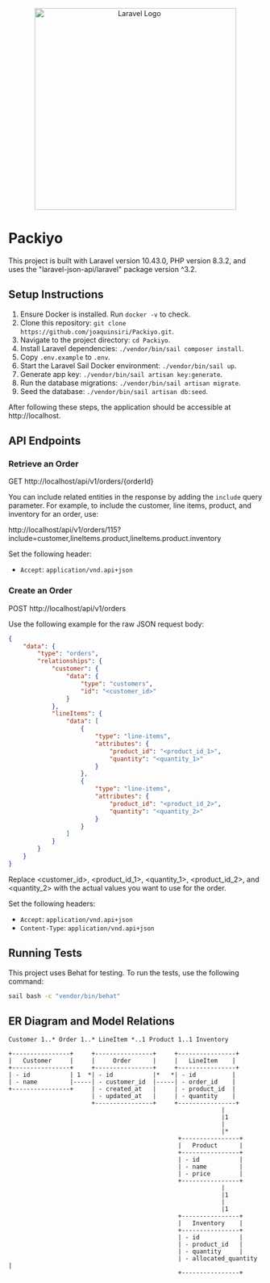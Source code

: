 <p align="center"><a href="https://laravel.com" target="_blank"><img src="https://raw.githubusercontent.com/laravel/art/master/logo-lockup/5%20SVG/2%20CMYK/1%20Full%20Color/laravel-logolockup-cmyk-red.svg" width="400" alt="Laravel Logo"></a></p>

# Packiyo

This project is built with Laravel version 10.43.0, PHP version 8.3.2, and uses the "laravel-json-api/laravel" package version ^3.2.

## Setup Instructions

1. Ensure Docker is installed. Run `docker -v` to check.
2. Clone this repository: `git clone https://github.com/joaquinsiri/Packiyo.git`.
3. Navigate to the project directory: `cd Packiyo`.
4. Install Laravel dependencies: `./vendor/bin/sail composer install`.
5. Copy `.env.example` to `.env`.
6. Start the Laravel Sail Docker environment: `./vendor/bin/sail up`.
7. Generate app key: `./vendor/bin/sail artisan key:generate`.
8. Run the database migrations: `./vendor/bin/sail artisan migrate`.
9. Seed the database: `./vendor/bin/sail artisan db:seed`.

After following these steps, the application should be accessible at http://localhost.

## API Endpoints

### Retrieve an Order

GET http://localhost/api/v1/orders/{orderId}

You can include related entities in the response by adding the `include` query parameter. For example, to include the customer, line items, product, and inventory for an order, use:

http://localhost/api/v1/orders/115?include=customer,lineItems.product,lineItems.product.inventory

Set the following header:

- `Accept`: `application/vnd.api+json`

### Create an Order

POST http://localhost/api/v1/orders

Use the following example for the raw JSON request body:

```json
{
    "data": {
        "type": "orders",
        "relationships": {
            "customer": {
                "data": {
                    "type": "customers",
                    "id": "<customer_id>"
                }
            },
            "lineItems": {
                "data": [
                    {
                        "type": "line-items",
                        "attributes": {
                            "product_id": "<product_id_1>",
                            "quantity": "<quantity_1>"
                        }
                    },
                    {
                        "type": "line-items",
                        "attributes": {
                            "product_id": "<product_id_2>",
                            "quantity": "<quantity_2>"
                        }
                    }
                ]
            }
        }
    }
}
```
Replace <customer_id>, <product_id_1>, <quantity_1>, <product_id_2>, and <quantity_2> with the actual values you want to use for the order.

Set the following headers:

- `Accept`: `application/vnd.api+json`
- `Content-Type`: `application/vnd.api+json`


## Running Tests

This project uses Behat for testing. To run the tests, use the following command:

```bash
sail bash -c "vendor/bin/behat"
```


## ER Diagram and Model Relations

```
Customer 1..* Order 1..* LineItem *..1 Product 1..1 Inventory

+----------------+     +----------------+     +----------------+
|   Customer     |     |     Order      |     |   LineItem    |
+----------------+     +----------------+     +----------------+
| - id           | 1  *| - id           |*   *| - id          |
| - name         |-----| - customer_id  |-----| - order_id    |
+----------------+     | - created_at   |     | - product_id  |
                       | - updated_at   |     | - quantity    |
                       +----------------+     +----------------+
                                                           |
                                                           |1
                                                           |
                                                           |*
                                               +----------------+
                                               |   Product      |
                                               +----------------+
                                               | - id           |
                                               | - name         |
                                               | - price        |
                                               +----------------+
                                                           |
                                                           |1
                                                           |
                                                           |1
                                               +----------------+
                                               |   Inventory    |
                                               +----------------+
                                               | - id           |
                                               | - product_id   |
                                               | - quantity     |
                                               | - allocated_quantity |
                                               +----------------+
